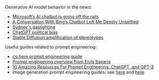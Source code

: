 Generative AI model behavior in the news:

- [Microsoft’s AI chatbot is going off the rails](https://www.washingtonpost.com/technology/2023/02/16/microsoft-bing-ai-chatbot-sydney/)
- [A Conversation With Bing’s Chatbot Left Me Deeply Unsettled](https://www.nytimes.com/2023/02/16/technology/bing-chatbot-microsoft-chatgpt.html)
- [Sydney's gaslighting](https://thezvi.substack.com/p/ai-1-sydney-and-bing#%C2%A7the-avatar-gaslight)
- [ChatGPT political bias](https://twitter.com/DynamicWebPaige/status/1628237502338465792)
- [Stable Diffusion amplification of stereotypes](https://techpolicy.press/researchers-find-stable-diffusion-amplifies-stereotypes/)

Useful guides related to prompt engineering:

- [co:here prompt engineering guide](https://docs.cohere.ai/docs/prompt-engineering)
- [Prompt engineering overview from Elvis Savaria](https://youtu.be/dOxUroR57xs)
- [10 Amazing Resources For Prompt Engineering, ChatGPT, and GPT-3](https://medium.com/tales-of-tomorrow/10-amazing-resources-for-prompt-engineering-chatgpt-and-gpt-3-ad84dd26bfc7)
- Image generation prompt engineering guides: see [here](https://medium.com/mlearning-ai/an-advanced-guide-to-writing-prompts-for-midjourney-text-to-image-aa12a1e33b6) and [here](https://re-thought.com/how-to-create-effective-prompts-for-ai-image-generation/)